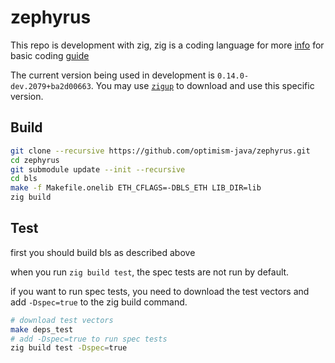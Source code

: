 # zephyrus

This repo is development with zig, zig is a coding language for more [info](https://ziglang.org/) for basic coding [guide](https://zig.guide/standard-library/readers-and-writers)

The current version being used in development is `0.14.0-dev.2079+ba2d00663`. You may use [`zigup`](https://github.com/marler8997/zigup) to download and use this specific version.

## Build

```bash
git clone --recursive https://github.com/optimism-java/zephyrus.git
cd zephyrus
git submodule update --init --recursive
cd bls
make -f Makefile.onelib ETH_CFLAGS=-DBLS_ETH LIB_DIR=lib
zig build
```

## Test

first you should build bls as described above

when you run `zig build test`, the spec tests are not run by default.

if you want to run spec tests, you need to download the test vectors and add `-Dspec=true` to the zig build command.

```bash
# download test vectors
make deps_test
# add -Dspec=true to run spec tests
zig build test -Dspec=true
```
